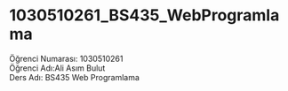 # 1030510261_BS435_WebProgramlama

 Öğrenci Numarası: 1030510261  
 Öğrenci Adı:Ali Asım Bulut  
 Ders Adı: BS435 Web Programlama  
